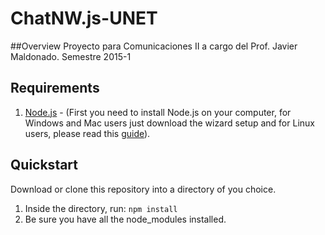 # ChatNW.js-UNET

##Overview
Proyecto para Comunicaciones II a cargo del Prof. Javier Maldonado. Semestre 2015-1

## Requirements
1. [Node.js](https://nodejs.org) - (First you need to install Node.js on your computer, for Windows and Mac users just download the wizard setup and for Linux users, please read this [guide](https://www.digitalocean.com/community/tutorials/how-to-install-node-js-on-an-ubuntu-14-04-server)).

## Quickstart
Download or clone this repository into a directory of you choice.

1. Inside the directory, run: ```npm install```
2. Be sure you have all the node_modules installed.
